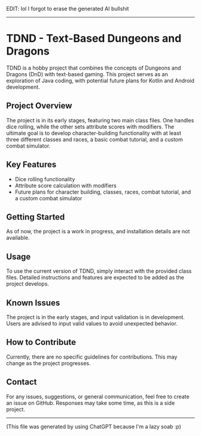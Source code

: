 EDIT: lol I forgot to erase the generated AI bullshit

---

# TDND - Text-Based Dungeons and Dragons

TDND is a hobby project that combines the concepts of Dungeons and Dragons (DnD) with text-based gaming. This project serves as an exploration of Java coding, with potential future plans for Kotlin and Android development.

## Project Overview

The project is in its early stages, featuring two main class files. One handles dice rolling, while the other sets attribute scores with modifiers. The ultimate goal is to develop character-building functionality with at least three different classes and races, a basic combat tutorial, and a custom combat simulator.

## Key Features

- Dice rolling functionality
- Attribute score calculation with modifiers
- Future plans for character building, classes, races, combat tutorial, and a custom combat simulator

## Getting Started

As of now, the project is a work in progress, and installation details are not available.

## Usage

To use the current version of TDND, simply interact with the provided class files. Detailed instructions and features are expected to be added as the project develops.

## Known Issues

The project is in the early stages, and input validation is in development. Users are advised to input valid values to avoid unexpected behavior.

## How to Contribute

Currently, there are no specific guidelines for contributions. This may change as the project progresses.

## Contact

For any issues, suggestions, or general communication, feel free to create an issue on GitHub. Responses may take some time, as this is a side project.

---

(This file was generated by using ChatGPT because I'm a lazy soab :p)
